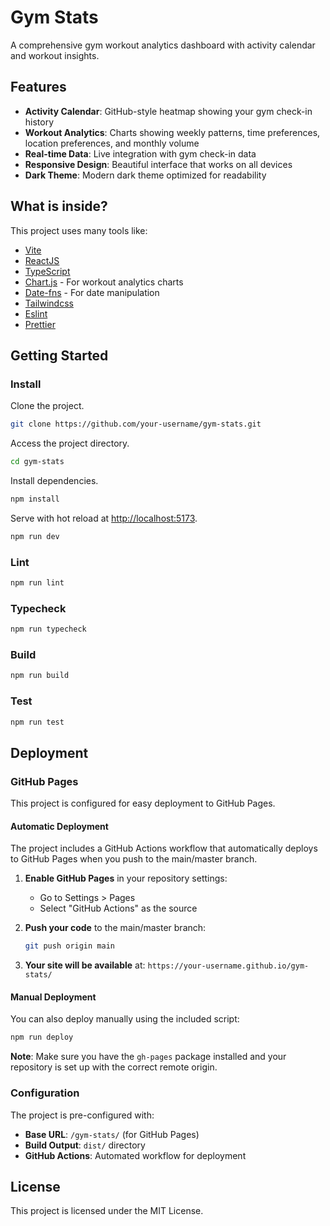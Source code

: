 # Gym Stats

A comprehensive gym workout analytics dashboard with activity calendar and workout insights.

## Features

- **Activity Calendar**: GitHub-style heatmap showing your gym check-in history
- **Workout Analytics**: Charts showing weekly patterns, time preferences, location preferences, and monthly volume
- **Real-time Data**: Live integration with gym check-in data
- **Responsive Design**: Beautiful interface that works on all devices
- **Dark Theme**: Modern dark theme optimized for readability

## What is inside?

This project uses many tools like:

- [Vite](https://vitejs.dev)
- [ReactJS](https://reactjs.org)
- [TypeScript](https://www.typescriptlang.org)
- [Chart.js](https://www.chartjs.org) - For workout analytics charts
- [Date-fns](https://date-fns.org) - For date manipulation
- [Tailwindcss](https://tailwindcss.com)
- [Eslint](https://eslint.org)
- [Prettier](https://prettier.io)

## Getting Started

### Install

Clone the project.

```bash
git clone https://github.com/your-username/gym-stats.git
```

Access the project directory.

```bash
cd gym-stats
```

Install dependencies.

```bash
npm install
```

Serve with hot reload at <http://localhost:5173>.

```bash
npm run dev
```

### Lint

```bash
npm run lint
```

### Typecheck

```bash
npm run typecheck
```

### Build

```bash
npm run build
```

### Test

```bash
npm run test
```

## Deployment

### GitHub Pages

This project is configured for easy deployment to GitHub Pages.

#### Automatic Deployment

The project includes a GitHub Actions workflow that automatically deploys to GitHub Pages when you push to the main/master branch.

1. **Enable GitHub Pages** in your repository settings:

   - Go to Settings > Pages
   - Select "GitHub Actions" as the source

2. **Push your code** to the main/master branch:

   ```bash
   git push origin main
   ```

3. **Your site will be available** at: `https://your-username.github.io/gym-stats/`

#### Manual Deployment

You can also deploy manually using the included script:

```bash
npm run deploy
```

**Note**: Make sure you have the `gh-pages` package installed and your repository is set up with the correct remote origin.

### Configuration

The project is pre-configured with:

- **Base URL**: `/gym-stats/` (for GitHub Pages)
- **Build Output**: `dist/` directory
- **GitHub Actions**: Automated workflow for deployment

## License

This project is licensed under the MIT License.
